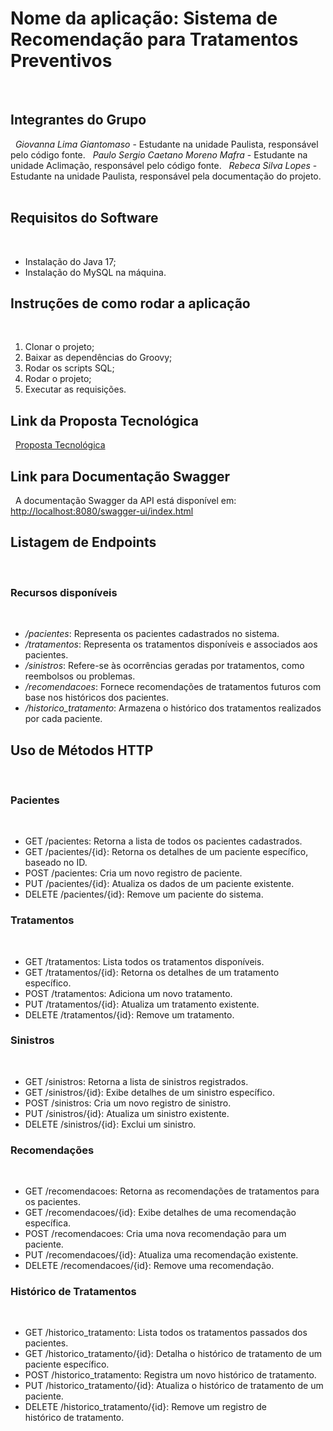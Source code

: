 # Nome da aplicação: Sistema de Recomendação para Tratamentos Preventivos
 
## Integrantes do Grupo
 
*Giovanna Lima Giantomaso* - Estudante na unidade Paulista, responsável pelo código fonte.  
*Paulo Sergio Caetano Moreno Mafra* - Estudante na unidade Aclimação, responsável pelo código fonte.  
*Rebeca Silva Lopes* - Estudante na unidade Paulista, responsável pela documentação do projeto.
 
## Requisitos do Software
 
- Instalação do Java 17;
- Instalação do MySQL na máquina.
 
## Instruções de como rodar a aplicação
 
1. Clonar o projeto;
2. Baixar as dependências do Groovy;
3. Rodar os scripts SQL;
4. Rodar o projeto;
5. Executar as requisições.
 
## Link da Proposta Tecnológica
 
[Proposta Tecnológica](https://youtu.be/O7DQT36o9Ck?si=cFJRVk0jR93B9SF7)
 
## Link para Documentação Swagger
 
A documentação Swagger da API está disponível em: [http://localhost:8080/swagger-ui/index.html](http://localhost:8080/swagger-ui/index.html)
 
## Listagem de Endpoints
 
### Recursos disponíveis
 
- */pacientes*: Representa os pacientes cadastrados no sistema.
- */tratamentos*: Representa os tratamentos disponíveis e associados aos pacientes.
- */sinistros*: Refere-se às ocorrências geradas por tratamentos, como reembolsos ou problemas.
- */recomendacoes*: Fornece recomendações de tratamentos futuros com base nos históricos dos pacientes.
- */historico_tratamento*: Armazena o histórico dos tratamentos realizados por cada paciente.
 
## Uso de Métodos HTTP
 
### Pacientes
 
- GET /pacientes: Retorna a lista de todos os pacientes cadastrados.
- GET /pacientes/{id}: Retorna os detalhes de um paciente específico, baseado no ID.
- POST /pacientes: Cria um novo registro de paciente.
- PUT /pacientes/{id}: Atualiza os dados de um paciente existente.
- DELETE /pacientes/{id}: Remove um paciente do sistema.
 
### Tratamentos
 
- GET /tratamentos: Lista todos os tratamentos disponíveis.
- GET /tratamentos/{id}: Retorna os detalhes de um tratamento específico.
- POST /tratamentos: Adiciona um novo tratamento.
- PUT /tratamentos/{id}: Atualiza um tratamento existente.
- DELETE /tratamentos/{id}: Remove um tratamento.
 
### Sinistros
 
- GET /sinistros: Retorna a lista de sinistros registrados.
- GET /sinistros/{id}: Exibe detalhes de um sinistro específico.
- POST /sinistros: Cria um novo registro de sinistro.
- PUT /sinistros/{id}: Atualiza um sinistro existente.
- DELETE /sinistros/{id}: Exclui um sinistro.
 
### Recomendações
 
- GET /recomendacoes: Retorna as recomendações de tratamentos para os pacientes.
- GET /recomendacoes/{id}: Exibe detalhes de uma recomendação específica.
- POST /recomendacoes: Cria uma nova recomendação para um paciente.
- PUT /recomendacoes/{id}: Atualiza uma recomendação existente.
- DELETE /recomendacoes/{id}: Remove uma recomendação.
 
### Histórico de Tratamentos
 
- GET /historico_tratamento: Lista todos os tratamentos passados dos pacientes.
- GET /historico_tratamento/{id}: Detalha o histórico de tratamento de um paciente específico.
- POST /historico_tratamento: Registra um novo histórico de tratamento.
- PUT /historico_tratamento/{id}: Atualiza o histórico de tratamento de um paciente.
- DELETE /historico_tratamento/{id}: Remove um registro de histórico de tratamento.
